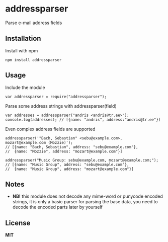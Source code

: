 # addressparser

Parse e-mail address fields

## Installation

Install with npm

    npm install addressparser

## Usage

Include the module

    var addressparser = require("addressparser");

Parse some address strings with addressparser(field)

    var addresses = addressparser("andris <andris@tr.ee>");
    console.log(addresses); // [{name: "andris", address:"andris@tr.ee"}]

Even complex address fields are supported

    addressparser('"Bach, Sebastian" <sebu@example.com>, mozart@example.com (Mozzie)');
    // [{name: "Bach, Sebastian", address: "sebu@example.com"},
    //  {name: "Mozzie", address: "mozart@example.com"}]

    addressparser("Music Group: sebu@example.com, mozart@example.com;");
    // [{name: "Music Group", address: "sebu@example.com"},
    //  {name: "Music Group", address: "mozart@example.com"}]

## Notes

  * **NB!** this module does not decode any mime-word or punycode encoded strings, it is only a basic parser for parsing the base data, you need to decode the encoded parts later by yourself

## License

**MIT**